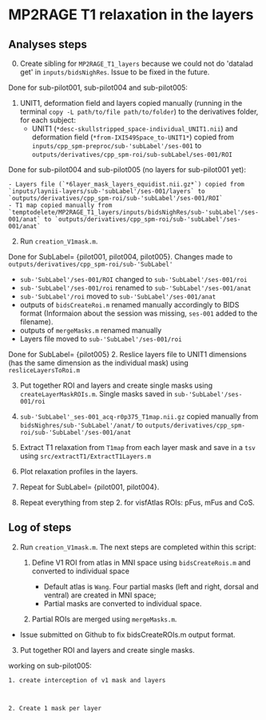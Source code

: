 # MP2RAGE T1 relaxation in the layers

## Analyses steps
0. Create sibling for `MP2RAGE_T1_layers` because we could not do 'datalad get' in `inputs/bidsNighRes`. Issue to be fixed in the future.

Done for sub-pilot001, sub-pilot004 and sub-pilot005:

1. UNIT1, deformation field and layers copied manually (running in the terminal `copy -L path/to/file path/to/folder`) to the derivatives folder, for each subject:
    - UNIT1 (`*desc-skullstripped_space-individual_UNIT1.nii`) and deformation field (`*from-IXI549Space_to-UNIT1*`) copied from `inputs/cpp_spm-preproc/sub-'subLabel'/ses-001` to `outputs/derivatives/cpp_spm-roi/sub-subLabel/ses-001/ROI`

Done for sub-pilot004 and sub-pilot005 (no layers for sub-pilot001 yet):

    - Layers file (`*6layer_mask_layers_equidist.nii.gz*`) copied from `inputs/laynii-layers/sub-'subLabel'/ses-001/layers` to `outputs/derivatives/cpp_spm-roi/sub-'subLabel'/ses-001/ROI`
    - T1 map copied manually from `temptodelete/MP2RAGE_T1_layers/inputs/bidsNighRes/sub-'subLabel'/ses-001/anat` to `outputs/derivatives/cpp_spm-roi/sub-'subLabel'/ses-001/anat`

2. Run `creation_V1mask.m`.

Done for SubLabel= {pilot001, pilot004, pilot005}.
Changes made to `outputs/derivatives/cpp_spm-roi/sub-'SubLabel'`
- `sub-'SubLabel'/ses-001/ROI` changed to `sub-'SubLabel'/ses-001/roi`
- `sub-'SubLabel'/ses-001/roi` renamed to `sub-'SubLabel'/ses-001/anat`
- `sub-'SubLabel'/roi` moved to `sub-'SubLabel'/ses-001/anat`
- outputs of `bidsCreateRoi.m` renamed manually accordingly to BIDS format (Informaion about the session was missing, `ses-001` added to the filename).
- outputs of `mergeMasks.m` renamed manually 
- Layers file moved to `sub-'SubLabel'/ses-001/roi`

Done for SubLabel= {pilot005}
2. Reslice layers file to UNIT1 dimensions (has the same dimension as the individual mask) using `resliceLayersToRoi.m`

3. Put together ROI and layers and create single masks using `createLayerMaskROIs.m`. Single masks saved in `sub-'SubLabel'/ses-001/roi`

3. `sub-'SubLabel'_ses-001_acq-r0p375_T1map.nii.gz` copied manually from `bidsNighres/sub-'SubLabel'/anat/` to `outputs/derivatives/cpp_spm-roi/sub-'SubLabel'/ses-001/anat`

4. Extract T1 relaxation from `T1map` from each layer mask and save in a `tsv` using `src/extractT1/ExtractT1Layers.m`

6. Plot relaxation profiles in the layers.

5. Repeat for SubLabel= {pilot001, pilot004}.

6. Repeat everything from step 2. for visfAtlas ROIs: pFus, mFus and CoS.


## Log of steps
2. Run `creation_V1mask.m`. The next steps are completed within this script:

    1. Define V1 ROI from atlas in MNI space using `bidsCreateRois.m` and converted to individual space
        - Default atlas is `Wang`. Four partial masks (left and right, dorsal and ventral) are created in MNI space; 
        - Partial masks are converted to individual space.

    2. Partial ROIs are merged using `mergeMasks.m`.

- Issue submitted on Github to fix bidsCreateROIs.m output format.

3. Put together ROI and layers and create single masks.

working on sub-pilot005:

    1. create interception of v1 mask and layers



    2. Create 1 mask per layer



